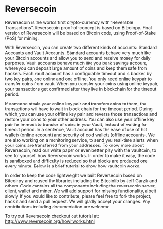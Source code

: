 Reversecoin
===========

Reversecoin is the worlds first crypto-currency with "Reversible Transactions". Reversecoin proof-of-concept is based on Bitcoinpy. Final version of Reversecoin will be based on Bitcoin code, using Proof-of-Stake (PoS) for mining.

With Reversecoin, you can create two different kinds of accounts: Standard Accounts and Vault Accounts. Standard accounts behave very much like your Bitcoin accounts and allow you to send and receive money for daily purposes. Vault accounts behave much like you bank savings account, where you can deposit large amount of coins and keep them safe from hackers. Each vault account has a configurable timeout and is backed by two key pairs, one online and one offline. You only need online keypair to transfer coins from vault. When you transfer your coins using online keypair, your transactions get confirmed after they live in blockchain for the timeout period.

If someone steals your online key pair and transfers coins to them, the transactions will have to wait in block chain for the timeout period. During which, you can use your offline key pair and reverse those transactions and restore your coins to your other address. You can also use your offline key pair for immediate transfer of coins in your Vault, instead of waiting for timeout period. In a sentence, Vault account has the ease of use of hot wallets (online account) and security of cold wallets (offline accounts). We are also working on a monitoring service, to send you real-time alerts, when your coins are transferred from your addresses. To know more about Reversecoin, read our white paper or even better play with the vaultcoin, to see for yourself how Reversecoin works. In order to make it easy, the code is sandboxed and difficulty is reduced so that blocks are produced one every minute. Below is a brief tutorial to show how vaultcoin works.

In order to keep the code lightweight we built Reversecoin based on Bitcoinpy and reused the libraries including the Bitcoinlib by Jeff Garzik and others. Code contains all the components including the reversecoin server, client, wallet and miner. We will add support for missing functionality, albeit slowly. If you would like to contribute, please feel free to fork the project, hack it and send a pull request. We will gladly accept your changes. Any contributions including documentation are welcome.

To try out Reversecoin checkout out tutorial at: http://www.reversecoin.org/howitworks.html
